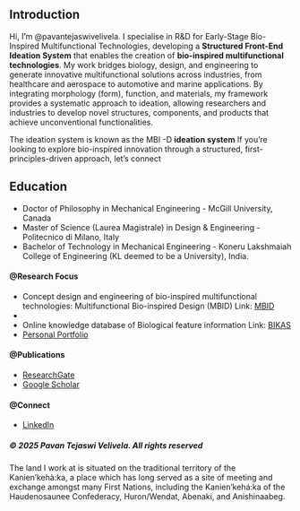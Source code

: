 ## Introduction
Hi, I’m @pavantejaswivelivela. 
I specialise in R&D for Early-Stage Bio-Inspired Multifunctional Technologies, developing a **Structured Front-End Ideation System** that enables the creation of **bio-inspired multifunctional technologies**. My work bridges biology, design, and engineering to generate innovative multifunctional solutions across industries, from healthcare and aerospace to automotive and marine applications.
By integrating morphology (form), function, and materials, my framework provides a systematic approach to ideation, allowing researchers and industries to develop novel structures, components, and products that achieve unconventional functionalities.

The ideation system is known as the MBI -D **ideation system**
If you’re looking to explore bio-inspired innovation through a structured, first-principles-driven approach, let’s connect

## Education
- Doctor of Philosophy in Mechanical Engineering - McGill University, Canada
- Master of Science (Laurea Magistrale) in Design & Engineering - Politecnico di Milano, Italy
- Bachelor of Technology in Mechanical Engineering - Koneru Lakshmaiah College of Engineering (KL deemed to be a University), India.

#### @Research Focus

- Concept design and engineering of bio-inspired multifunctional technologies: Multifunctional Bio-inspired Design (MBID) Link: [MBID](https://pavantejaswivelivela.github.io/Multifunctional-BID/)
- 
- Online knowledge database of Biological feature information Link: [BIKAS](https://bikas.onrender.com/)
- [Personal Portfolio](https://sites.google.com/view/pavantejaswivelivela)
  
#### @Publications 

- [ResearchGate](https://www.researchgate.net/profile/Pavan-Velivela)
- [Google Scholar](https://scholar.google.ca/citations?user=gCrwkigAAAAJ&hl=en)

#### @Connect

- [LinkedIn](https://www.linkedin.com/in/pavantejaswivelivela/)


<h5> &copy; 2025 Pavan Tejaswi Velivela. All rights reserved </h5>
The land I work at is situated on the traditional territory of the Kanien’kehà:ka, a place which has long served as a site of meeting and exchange amongst many First Nations, including the Kanien’kehá:ka of the Haudenosaunee Confederacy, Huron/Wendat, Abenaki, and Anishinaabeg. 

